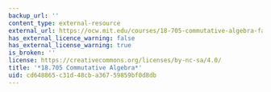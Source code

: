 ```yaml
---
backup_url: ''
content_type: external-resource
external_url: https://ocw.mit.edu/courses/18-705-commutative-algebra-fall-2008/
has_external_licence_warning: false
has_external_license_warning: true
is_broken: ''
license: https://creativecommons.org/licenses/by-nc-sa/4.0/
title: '*18.705 Commutative Algebra*'
uid: cd648865-c31d-48cb-a367-59859bf0d8db
---
```

